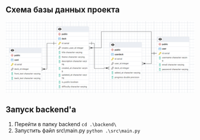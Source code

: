  ## Схема базы данных проекта
 
 ![Схема базы данных](https://github.com/LomakinVladislav/foreign-language-trainer/raw/main/readme_pictures/Database_schema.png)

 ## Запуск backend'a

 1. Перейти в папку backend
 ```cd .\backend\```
 2. Запустить файл src\main.py
 ```python .\src\main.py```